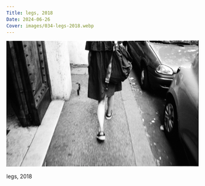 ```yaml
---
Title: legs, 2018
Date: 2024-06-26
Cover: images/034-legs-2018.webp
---
```


![legs, 2018](images/034-legs-2018@2x.webp)

legs, 2018
